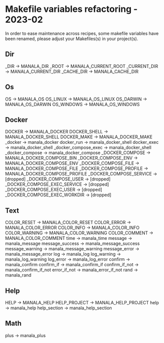 # Makefile variables refactoring - 2023-02

In order to ease maintenance across recipes, some makefile variables have been renamed, please adjust your Makefiles(s) in your project(s).

## Dir

_DIR         -> MANALA_DIR
_ROOT        -> MANALA_CURRENT_ROOT
_CURRENT_DIR -> MANALA_CURRENT_DIR
_CACHE_DIR   -> MANALA_CACHE_DIR

## Os

OS         -> MANALA_OS
OS_LINUX   -> MANALA_OS_LINUX
OS_DARWIN  -> MANALA_OS_DARWIN
OS_WINDOWS -> MANALA_OS_WINDOWS

## Docker

DOCKER                       -> MANALA_DOCKER
DOCKER_SHELL                 -> MANALA_DOCKER_SHELL
DOCKER_MAKE                  -> MANALA_DOCKER_MAKE
_docker                      -> manala_docker
docker_run                   -> manala_docker_shell
docker_exec                  -> manala_docker_shell
_docker_compose_exec         -> manala_docker_shell
_docker_compose              -> manala_docker_compose
_DOCKER_COMPOSE              -> MANALA_DOCKER_COMPOSE_BIN
_DOCKER_COMPOSE_ENV          -> MANALA_DOCKER_COMPOSE_ENV
_DOCKER_COMPOSE_FILE         -> MANALA_DOCKER_COMPOSE_FILE
_DOCKER_COMPOSE_PROFILE      -> MANALA_DOCKER_COMPOSE_PROFILE
_DOCKER_COMPOSE_SERVICE      -> [dropped]
_DOCKER_COMPOSE_USER         -> [dropped]
_DOCKER_COMPOSE_EXEC_SERVICE -> [dropped]
_DOCKER_COMPOSE_EXEC_USER    -> [dropped]
_DOCKER_COMPOSE_EXEC_WORKDIR -> [dropped]

## Text

COLOR_RESET     -> MANALA_COLOR_RESET
COLOR_ERROR     -> MANALA_COLOR_ERROR
COLOR_INFO      -> MANALA_COLOR_INFO
COLOR_WARNING   -> MANALA_COLOR_WARNING
COLOR_COMMENT   -> MANALA_COLOR_COMMENT
time            -> manala_time
message         -> manala_message
message_success -> manala_message_success
message_warning -> manala_message_warning
message_error   -> manala_message_error
log             -> manala_log
log_warning     -> manala_log_warning
log_error       -> manala_log_error
confirm         -> manala_confirm
confirm_if      -> manala_confirm_if
confirm_if_not  -> manala_confirm_if_not
error_if_not    -> manala_error_if_not
rand            -> manala_rand

## Help

HELP         -> MANALA_HELP
HELP_PROJECT -> MANALA_HELP_PROJECT
help         -> manala_help
help_section -> manala_help_section

## Math

plus -> manala_plus
